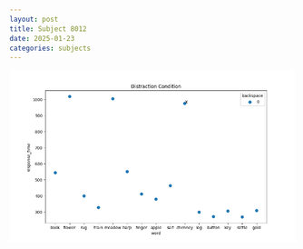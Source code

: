 ```yaml
---
layout: post
title: Subject 8012
date: 2025-01-23
categories: subjects
---
```


![](data/8012/run-7/8012_rt_acc_fuzzy_delay.png)
